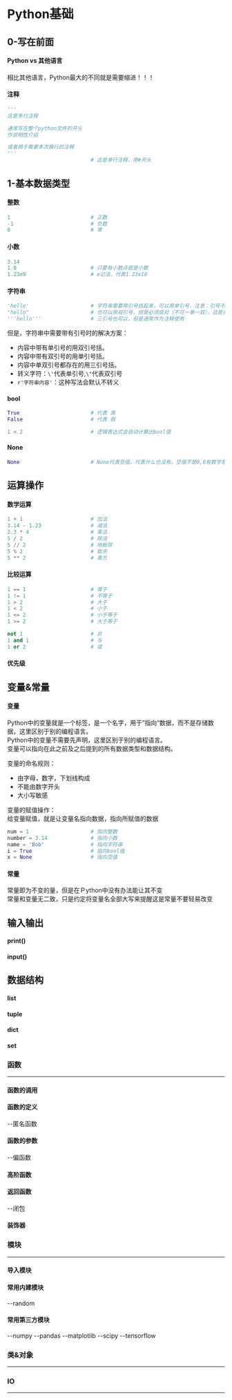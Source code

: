 Python基础
=======================
0-写在前面
-------------------------------
#### Python vs 其他语言
相比其他语言，Python最大的不同就是需要缩进！！！

#### 注释
``` python
'''
这是多行注释

通常写在整个python文件的开头
作说明性介绍

或者用于需要多次换行的注释
'''
                           # 这是单行注释，用#开头
```

1-基本数据类型
-------------------------------
#### 整数
``` python
1                          # 正数
-1                         # 负数
0                          # 零
```
#### 小数
``` python
3.14
1.0                        # 只要有小数点就是小数
1.23e9                     # e记法，代表1.23x10
```
#### 字符串
``` python
'hello'                    # 字符串需要用引号括起来，可以用单引号，注意：引号不作为字符串的内容
"hello"                    # 也可以用双引号，但是必须成对（不可一单一双），且是英文的
'''hello'''                # 三引号也可以，但是通常作为注释使用
```
但是，字符串中需要带有引号时的解决方案：  
- 内容中带有单引号的用双引号括。  
- 内容中带有双引号的用单引号括。  
- 内容中单双引号都存在的用三引号括。  
- 转义字符：`\'`代表单引号,`\"`代表双引号  
- `r'字符串内容'`：这种写法会默认不转义  

#### bool
``` python
True                       # 代表 真
False                      # 代表 假

1 < 2                      # 逻辑表达式会自动计算出bool值
```
#### None
``` python
None                       # None代表空值，代表什么也没有。空值不是0,0有数学意义，而None没有
```

运算操作
-------------------------------------
#### 数学运算
``` python
1 + 1                      # 加法
3.14 - 1.23                # 减法
2.3 * 4                    # 乘法
5 / 2                      # 除法
5 // 2                     # 地板除
5 % 2                      # 取余
5 ** 2                     # 乘方
```
#### 比较运算
``` python
1 == 1                     # 等于
1 != 1                     # 不等于
1 > 2                      # 大于
1 < 2                      # 小于
1 <= 2                     # 小于等于
1 >= 2                     # 大于等于
```
``` python
not 1                      # 非
1 and 1                    # 与
1 or 2                     # 或
```
#### 优先级


变量&常量
----------------------------------
#### 变量
Python中的变量就是一个标签，是一个名字，用于”指向“数据，而不是存储数据，这里区别于别的编程语言。  
Python中的变量不需要先声明，这里区别于别的编程语言。  
变量可以指向在此之前及之后提到的所有数据类型和数据结构。  

变量的命名规则：
- 由字母，数字，下划线构成
- 不能由数字开头
- 大小写敏感

变量的赋值操作：  
给变量赋值，就是让变量名指向数据，指向所赋值的数据  

``` python
num = 1                    # 指向整数
number = 3.14              # 指向小数
name = 'Bob'               # 指向字符串
i = True                   # 指向bool值
x = None                   # 指向空值
```
#### 常量
常量即为不变的量，但是在Ｐython中没有办法能让其不变  
常量和变量无二致，只是约定将变量名全部大写来提醒这是常量不要轻易改变  



输入输出
---------------------------------
#### print()



#### input()







数据结构
---------------------------------
#### list
#### tuple
#### dict
#### set







### 函数
--------------------------------------
#### 函数的调用
#### 函数的定义
--匿名函数
#### 函数的参数
--偏函数
#### 高阶函数
#### 返回函数
--闭包
#### 装饰器










### 模块
----------------------------------------
#### 导入模块
#### 常用内建模块
--random
#### 常用第三方模块
--numpy
--pandas
--matplotlib
--scipy
--tensorflow






### 类&对象
----------------------------------------






### IO
------------------------------------------


